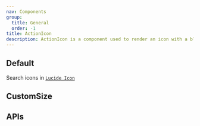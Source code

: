 ```yaml
---
nav: Components
group:
  title: General
  order: -1
title: ActionIcon
description: ActionIcon is a component used to render an icon with a block around it
---
```


## Default

Search icons in [`Lucide Icon`](https://lucide.dev/)

<code src="./demos/index.tsx" nopadding></code>

## CustomSize

<code src="./demos/CustomSize.tsx" nopadding></code>

## APIs

<API></API>
